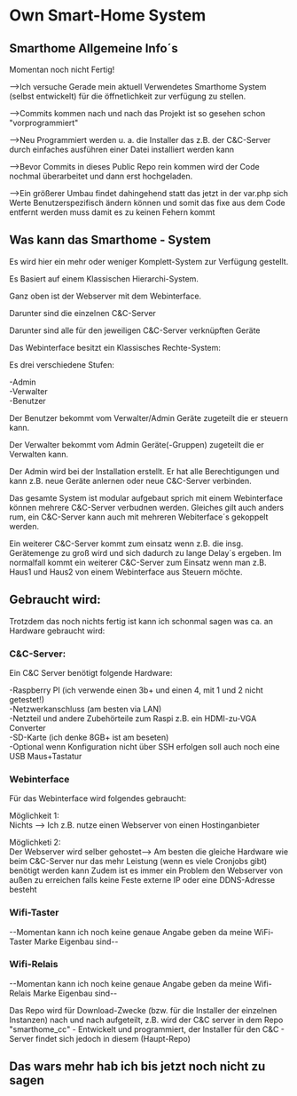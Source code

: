 # Own Smart-Home System
## Smarthome Allgemeine Info´s

Momentan noch nicht Fertig!

-->Ich versuche Gerade mein aktuell Verwendetes Smarthome System (selbst entwickelt) für die öffnetlichkeit zur verfügung zu stellen.

-->Commits kommen nach und nach das Projekt ist so gesehen schon "vorprogrammiert"

-->Neu Programmiert werden u. a. die Installer das z.B. der C&C-Server durch einfaches ausführen einer Datei installiert werden kann

-->Bevor Commits in dieses Public Repo rein kommen wird der Code nochmal überarbeitet und dann erst hochgeladen.

-->Ein größerer Umbau findet dahingehend statt das jetzt in der var.php sich Werte Benutzerspezifisch ändern können und somit das fixe aus 
   dem Code entfernt werden muss damit es zu keinen Fehern kommt

## Was kann das Smarthome - System
Es wird hier ein mehr oder weniger Komplett-System zur Verfügung gestellt.

Es Basiert auf einem Klassischen Hierarchi-System.

Ganz oben ist der Webserver mit dem Webinterface.

Darunter sind die einzelnen C&C-Server

Darunter sind alle für den jeweiligen C&C-Server verknüpften Geräte


Das Webinterface besitzt ein Klassisches Rechte-System:

Es drei verschiedene Stufen:

-Admin<br />
-Verwalter<br />
-Benutzer<br />


Der Benutzer bekommt vom Verwalter/Admin Geräte zugeteilt die er steuern kann.

Der Verwalter bekommt vom Admin Geräte(-Gruppen) zugeteilt die er Verwalten kann.

Der Admin wird bei der Installation erstellt. Er hat alle Berechtigungen und kann z.B. neue Geräte anlernen oder neue C&C-Server verbinden.


Das gesamte System ist modular aufgebaut sprich mit einem Webinterface können mehrere C&C-Server verbudnen werden.
Gleiches gilt auch anders rum, ein C&C-Server kann auch mit mehreren Webiterface´s gekoppelt werden.

Ein weiterer C&C-Server kommt zum einsatz wenn z.B. die insg. Gerätemenge zu groß wird und sich dadurch zu lange Delay´s ergeben.
Im normalfall kommt ein weiterer C&C-Server zum Einsatz wenn man z.B. Haus1 und Haus2 von einem Webinterface aus Steuern möchte.

## Gebraucht wird:
Trotzdem das noch nichts fertig ist kann ich schonmal sagen was ca. an Hardware gebraucht wird:

### C&C-Server:
Ein C&C Server benötigt folgende Hardware:

-Raspberry PI (ich verwende einen 3b+ und einen 4, mit 1 und 2 nicht getestet!)<br />
-Netzwerkanschluss (am besten via LAN)<br />
-Netzteil und andere Zubehörteile zum Raspi z.B. ein HDMI-zu-VGA Converter<br />
-SD-Karte (ich denke 8GB+ ist am beseten)<br />
-Optional wenn Konfiguration nicht über SSH erfolgen soll auch noch eine USB Maus+Tastatur<br />

### Webinterface
Für das Webinterface wird folgendes gebraucht:

Möglichkeit 1:<br />
Nichts --> Ich z.B. nutze einen Webserver von einen Hostinganbieter

Möglichketi 2:<br />
Der Webserver wird selber gehostet--> Am besten die gleiche Hardware wie beim C&C-Server nur das mehr Leistung (wenn es viele Cronjobs gibt) benötigt werden kann
Zudem ist es immer ein Problem den Webserver von außen zu erreichen falls keine Feste externe IP oder eine DDNS-Adresse besteht

### Wifi-Taster
--Momentan kann ich noch keine genaue Angabe geben da meine WiFi-Taster Marke Eigenbau sind--

### Wifi-Relais
--Momentan kann ich noch keine genaue Angabe geben da meine Wifi-Relais Marke Eigenbau sind--


Das Repo wird für Download-Zwecke (bzw. für die Installer der einzelnen Instanzen) nach und nach aufgeteilt, z.B. wird der C&C server in dem 
Repo "smarthome_cc" - Entwickelt und programmiert, der Installer für den C&C - Server findet sich jedoch in diesem (Haupt-Repo)

## Das wars mehr hab ich bis jetzt noch nicht zu sagen
